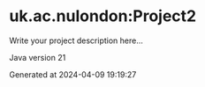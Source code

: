 # uk.ac.nulondon:Project2

Write your project description here...

Java version 21

Generated at 2024-04-09 19:19:27
